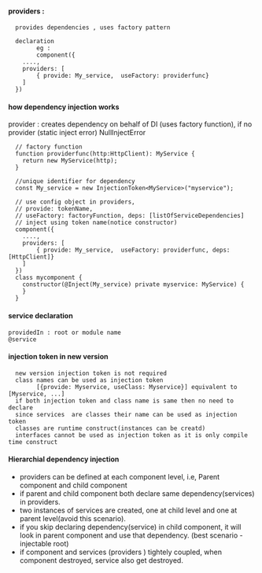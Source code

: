 #### providers : 

      provides dependencies , uses factory pattern
      
      declaration
            eg : 
            component({
        ....,
      	providers: [
      		{ provide: My_service,  useFactory: providerfunc}
      	]
      })
                  

#### how dependency injection works

provider : creates dependency on behalf of DI  (uses factory function), if no provider (static inject error) NullInjectError 
      
      // factory function
      function providerfunc(http:HttpClient): MyService {
      	return new MyService(http);
      }
      
      //unique identifier for dependency
      const My_service = new InjectionToken<MyService>("myservice");
      
      // use config object in providers, 
      // provide: tokenName, 
      // useFactory: factoryFunction, deps: [listOfServiceDependencies]
      // inject using token name(notice constructor)
      component({
        ....,
      	providers: [
      		{ provide: My_service,  useFactory: providerfunc, deps: [HttpClient]}
      	]
      })
      class mycomponent {
        constructor(@Inject(My_service) private myservice: MyService) {
        }
      }
      
#### service declaration

    providedIn : root or module name
    @service

#### injection token in new version

      new version injection token is not required
      class names can be used as injection token
            [{provide: Myservice, useClass: Myservice}] equivalent to [Myservice, ...]
      if both injection token and class name is same then no need to declare 
      since services  are classes their name can be used as injection token
      classes are runtime construct(instances can be creatd)
      interfaces cannot be used as injection token as it is only compile time construct

#### Hierarchial dependency injection

- providers can be defined at each component level, i.e, Parent component and child component
- if parent and child component both declare same dependency(services) in providers.  
- two instances of services are created, one at child level and one at parent level(avoid this scenario).  
- if you skip declaring dependency(service) in child component, it will look in parent component and use that dependency. (best scenario - injectable root)
- if component and services (providers ) tightely coupled, when component destroyed, service also get destroyed.







